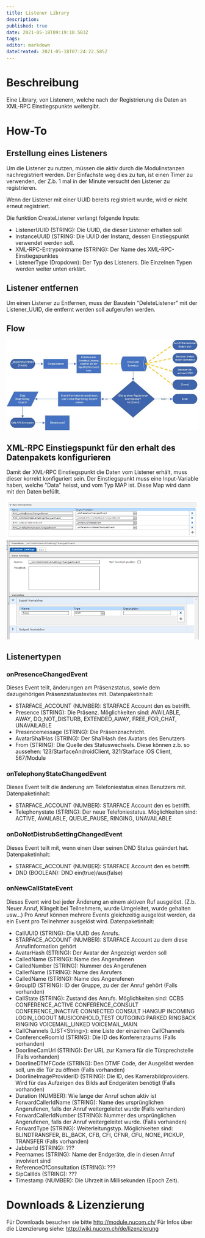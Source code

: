 ```yaml
---
title: Listener Library
description: 
published: true
date: 2021-05-18T09:19:10.583Z
tags: 
editor: markdown
dateCreated: 2021-05-18T07:24:22.585Z
---
```


# Beschreibung
Eine Library, von Listenern, welche nach der Registrierung die Daten an XML-RPC Einstiegspunkte weitergibt.

# How-To

## Erstellung eines Listeners
Um die Listener zu nutzen, müssen die aktiv durch die Modulinstanzen nachregistriert werden. Der Einfachste weg dies zu tun, ist einen Timer zu verwenden, der Z.b. 1 mal in der Minute versucht den Listener zu registrieren.

Wenn der Listener mit einer UUID bereits registriert wurde, wird er nicht erneut registriert.

Die funktion CreateListener verlangt folgende Inputs:
- ListenerUUID (STRING): Die UUID, die dieser Listener erhalten soll
- InstanceUUID (STRING: Die UUID der Instanz, dessen Einstiegspunkt verwendet werden soll.
- XML-RPC-Entrypointname (STRING): Der Name des XML-RPC-Einstiegspunktes
- ListenerType (Dropdown): Der Typ des Listeners. Die Einzelnen Typen werden weiter unten erklärt.

## Listener entfernen
Um einen Listener zu Entfernen, muss der Baustein "DeleteListener" mit der Listener_UUID, die entfernt werden soll aufgerufen werden.

## Flow

![Flow.jpg](/uploads/listener_library/Flow.jpg)

## XML-RPC Einstiegspunkt für den erhalt des Datenpakets konfigurieren
Damit der XML-RPC Einstiegspunkt die Daten vom Listener erhält, muss dieser korrekt konfiguriert sein.
Der Einstiegspunkt muss eine Input-Variable haben, welche "Data" heisst, und vom Typ MAP ist.
Diese Map wird dann mit den Daten befüllt.

![RPC-Entrypoints.PNG](/uploads/listener_library/RPC-Entrypoints.PNG)
![event_example.PNG](/uploads/listener_library/event_example.PNG)

## Listenertypen
### onPresenceChangedEvent
Dieses Event teilt, änderungen am Präsenzstatus, sowie dem dazugehörigen Präsenzstatustextes mit.
Datenpaketinhalt:
- STARFACE_ACCOUNT (NUMBER): STARFACE Account den es betrifft.
- Presence (STRING): Die Präsenz. Möglichkeiten sind: AVAILABLE, AWAY, DO_NOT_DISTURB, EXTENDED_AWAY, FREE_FOR_CHAT, UNAVAILABLE
- Presencemessage (STRING): Die Präsenznachricht.
- AvatarSha1Has (STRING): Der Sha1Hash des Avatars des Benutzers
- From (STRING): Die Quelle des Statuswechsels. Diese können z.b. so aussehen: 123/StarfaceAndroidClient, 321/Starface iOS Client, 567/Module

### onTelephonyStateChangedEvent
Dieses Event teilt die änderung am Telefoniestatus eines Benutzers mit.
Datenpaketinhalt:
- STARFACE_ACCOUNT (NUMBER): STARFACE Account den es betrifft.
- Telephonystate (STRING): Der neue Telefoniestatus. Möglichkeiten sind: ACTIVE, AVAILABLE, QUEUE_PAUSE, RINGING, UNAVAILABLE

### onDoNotDistrubSettingChangedEvent
Dieses Event teilt mit, wenn einen User seinen DND Status geändert hat.
Datenpaketinhalt:
- STARFACE_ACCOUNT (NUMBER): STARFACE Account den es betrifft.
- DND (BOOLEAN): DND ein(true)/aus(false)

### onNewCallStateEvent
Dieses Event wird bei jeder Änderung an einem aktiven Ruf ausgelöst. (Z.b. Neuer Anruf, Klingelt bei Teilnehmern, wurde Umgeleitet, wurde gehalten usw...)
Pro Anruf können mehrere Events gleichzeitig ausgelöst werden, da ein Event pro Teilnehmer ausgelöst wird.
Datenpaketinhalt:
- CallUUID (STRING): Die UUID des Anrufs.
- STARFACE_ACCOUNT (NUMBER): STARFACE Account zu dem diese Anrufinformation gehört
- AvatarHash (STRING): Der Avatar der Angezeigt werden soll
- CalledName (STRING): Name des Angerufenen
- CalledNumber (STRING): Nummer des Angerufenen
- CallerName (STRING): Name des Anrufers
- CalledName (STRING): Name des Angerufenen
- GroupID (STRING): ID der Gruppe, zu der der Anruf gehört (Falls vorhanden)
- CallState (STRING): Zustand des Anrufs. Möglichkeiten sind: CCBS CONFERENCE_ACTIVE CONFERENCE_CONSULT CONFERENCE_INACTIVE CONNECTED CONSULT HANGUP INCOMING LOGIN_LOGOUT MUSICONHOLD_TEST OUTGOING PARKED RINGBACK RINGING VOICEMAIL_LINKED VOICEMAIL_MAIN
- CallChannels (LIST\<String\>): eine Liste der einzelnen CallChannels
- ConferenceRoomId (STRING): Die ID des Konferenzraums (Falls vorhanden)
- DoorlineCamUrl (STRING): Der URL zur Kamera für die Türsprechstelle (Falls vorhanden)
- DoorlineDTMFCode (STRING): Den DTMF Code, der Ausgelöst werden soll, um die Tür zu öffnen (Falls vorhanden)
- DoorlineImageProviderID (STRING): Die ID, des Kamerabildproviders. Wird für das Aufzeigen des Bilds auf Endgeräten benötigt (Falls vorhanden)
- Duration (NUMBER): Wie lange der Anruf schon aktiv ist
- ForwardCallerIdName (STRING): Name des ursprünglichen Angerufenen, falls der Anruf weitergeleitet wurde (Falls vorhanden)
- ForwardCallerIdNumber (STRING): Nummer des ursprünglichen Angerufenen, falls der Anruf weitergeleitet wurde. (Falls vorhanden)
- ForwardType (STRING): Weiterleitungstyp. Möglichkeiten sind: BLINDTRANSFER, BL_BACK, CFB, CFI, CFNR, CFU, NONE, PICKUP, TRANSFER (Falls vorhanden)
- JabberId (STRING): ???
- Peernames (STRING): Name der Endgeräte, die in diesen Anruf involviert sind
- ReferenceOfConsultation (STRING): ???
- SipCallIds (STRING): ???
- Timestamp (NUMBER): Die Uhrzeit in Millisekunden (Epoch Zeit).

# Downloads & Lizenzierung
Für Downloads besuchen sie bitte http://module.nucom.ch/
Für Infos über die Lizenzierung siehe: http://wiki.nucom.ch/de/lizenzierung
